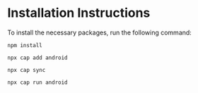# Installation Instructions

To install the necessary packages, run the following command:

```
npm install
```

```
npx cap add android
```

```
npx cap sync
```

```
npx cap run android
```